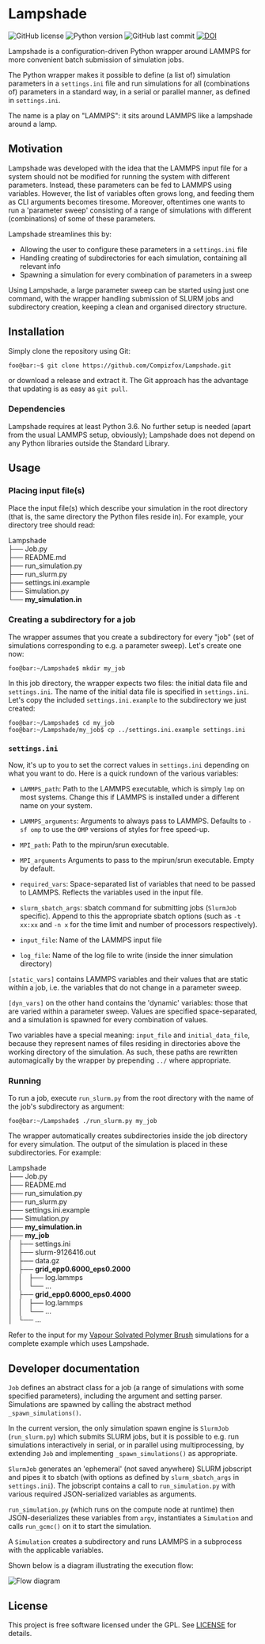 # Lampshade
![GitHub license](https://img.shields.io/github/license/Compizfox/Lampshade)
![Python version](https://img.shields.io/badge/Python-%3E3.6-orange)
![GitHub last commit](https://img.shields.io/github/last-commit/Compizfox/Lampshade)
[![DOI](https://zenodo.org/badge/196189551.svg)](https://zenodo.org/badge/latestdoi/196189551)

Lampshade is a configuration-driven Python wrapper around LAMMPS for more convenient batch submission of simulation jobs.

The Python wrapper makes it possible to define (a list of) simulation parameters in a `settings.ini` file and run
simulations for all (combinations of) parameters in a standard way, in a serial or parallel manner, as defined in
`settings.ini`.

The name is a play on "LAMMPS": it sits around LAMMPS like a lampshade around a lamp.

## Motivation
Lampshade was developed with the idea that the LAMMPS input file for a system should not be modified for running the
system with different parameters. Instead, these parameters can be fed to LAMMPS using variables. However, the list of
variables often grows long, and feeding them as CLI arguments becomes tiresome. Moreover, oftentimes one wants to run a
'parameter sweep' consisting of a range of simulations with different (combinations) of some of these parameters.

Lampshade streamlines this by:

- Allowing the user to configure these parameters in a `settings.ini` file
- Handling creating of subdirectories for each simulation, containing all relevant info
- Spawning a simulation for every combination of parameters in a sweep

Using Lampshade, a large parameter sweep can be started using just one command, with the wrapper handling submission of
SLURM jobs and subdirectory creation, keeping a clean and organised directory structure.

## Installation
Simply clone the repository using Git:

```console
foo@bar:~$ git clone https://github.com/Compizfox/Lampshade.git
```

or download a release and extract it. The Git approach has the advantage that updating is as easy as `git pull`.

### Dependencies
Lampshade requires at least Python 3.6. No further setup is needed (apart from the usual LAMMPS setup, obviously);
Lampshade does not depend on any Python libraries outside the Standard Library.

## Usage
### Placing input file(s)
Place the input file(s) which describe your simulation in the root directory (that is, the same directory the Python
files reside in). For example, your directory tree should read:

Lampshade  
├── Job.py  
├── README.md  
├── run\_simulation.py  
├── run\_slurm.py  
├── settings.ini.example  
├── Simulation.py  
└── **my\_simulation.in**  

### Creating a subdirectory for a job
The wrapper assumes that you create a subdirectory for every "job" (set of simulations corresponding to e.g. a parameter
sweep). Let's create one now:

```console
foo@bar:~/Lampshade$ mkdir my_job
```

In this job directory, the wrapper expects two files: the initial data file and `settings.ini`. The name of the initial
data file is specified in `settings.ini`. Let's copy the included `settings.ini.example` to the subdirectory we just
created:

```console
foo@bar:~/Lampshade$ cd my_job
foo@bar:~/Lampshade/my_job$ cp ../settings.ini.example settings.ini
```

### `settings.ini`
Now, it's up to you to set the correct values in `settings.ini` depending on what you want to do. Here is a quick
rundown of the various variables:

- `LAMMPS_path`: Path to the LAMMPS executable, which is simply `lmp` on most systems. Change this if LAMMPS is
  installed under a different name on your system.
- `LAMMPS_arguments`: Arguments to always pass to LAMMPS. Defaults to `-sf omp` to use the `OMP` versions of styles for
  free speed-up.
- `MPI_path`: Path to the mpirun/srun executable.
- `MPI_arguments` Arguments to pass to the mpirun/srun executable. Empty by default.

- `required_vars`: Space-separated list of variables that need to be passed to LAMMPS. Reflects the variables used in
  the input file.
- `slurm_sbatch_args`: sbatch command for submitting jobs (`SlurmJob` specific). Append to this the appropriate sbatch
  options (such as `-t xx:xx` and `-n x` for the time limit and number of processors respectively).
- `input_file`: Name of the LAMMPS input file
- `log_file`: Name of the log file to write (inside the inner simulation directory)

`[static_vars]` contains LAMMPS variables and their values that are static within a job, i.e. the variables that do not
change in a parameter sweep.

`[dyn_vars]` on the other hand contains the 'dynamic' variables: those that are varied within a parameter sweep.
Values are specified space-separated, and a simulation is spawned for every combination of values.

Two variables have a special meaning: `input_file` and `initial_data_file`, because they represent names of files
residing in directories above the working directory of the simulation. As such, these paths are rewritten automagically
by the wrapper by prepending `../` where appropriate.

### Running
To run a job, execute `run_slurm.py` from the root directory with the name of the job's subdirectory as argument:

```console
foo@bar:~/Lampshade$ ./run_slurm.py my_job
```

The wrapper automatically creates subdirectories inside the job directory for every simulation. The output of the
simulation is placed in these subdirectories. For example:

Lampshade  
├── Job.py  
├── README.md  
├── run\_simulation.py  
├── run\_slurm.py  
├── settings.ini.example  
├── Simulation.py  
├── **my\_simulation.in**  
├── **my\_job**  
│   ├── settings.ini  
│   ├── slurm-9126416.out  
│   ├── data.gz  
│   ├── **grid_epp0.6000\_eps0.2000**  
│   │   ├── log.lammps  
│   │   └── ...  
│   ├── **grid_epp0.6000\_eps0.4000**  
│   │   ├── log.lammps  
│   │   └── ...  
│   └── ...  

Refer to the input for my [Vapour Solvated Polymer Brush](https://github.com/Compizfox/VSPB) simulations for a
 complete example which uses Lampshade.

## Developer documentation
`Job` defines an abstract class for a job (a range of simulations with some specified parameters), including the
argument and setting parser. Simulations are spawned by calling the abstract method `_spawn_simulations()`.

In the current version, the only simulation spawn engine is `SlurmJob` (`run_slurm.py`) which submits SLURM jobs, but it
is possible to e.g. run simulations interactively in serial, or in parallel using multiprocessing, by extending `Job`
and implementing `_spawn_simulations()` as appropriate.

`SlurmJob` generates an 'ephemeral' (not saved anywhere) SLURM jobscript and pipes it to sbatch (with options as defined
by `slurm_sbatch_args` in `settings.ini`). The jobscript contains a call to `run_simulation.py` with
various required JSON-serialized variables as arguments.

`run_simulation.py` (which runs on the compute node at runtime) then JSON-deserializes these variables from `argv`,
instantiates a `Simulation` and calls `run_gcmc()` on it to start the simulation.

A `Simulation` creates a subdirectory and runs LAMMPS in a subprocess with the applicable variables.

Shown below is a diagram illustrating the execution flow:

![Flow diagram](diagram.svg)

## License
This project is free software licensed under the GPL. See [LICENSE](LICENSE) for details.
